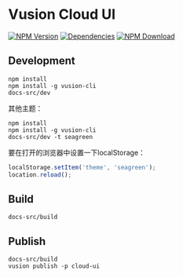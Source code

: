 # Vusion Cloud UI

[![NPM Version][npm-img]][npm-url]
[![Dependencies][david-img]][david-url]
[![NPM Download][download-img]][download-url]

[npm-img]: http://img.shields.io/npm/v/cloud-ui.vusion.svg?style=flat-square
[npm-url]: http://npmjs.org/package/cloud-ui.vusion
[david-img]: http://img.shields.io/david/vusion/cloud-ui.svg?style=flat-square
[david-url]: https://david-dm.org/vusion/cloud-ui
[download-img]: https://img.shields.io/npm/dm/cloud-ui.vusion.svg?style=flat-square
[download-url]: https://npmjs.org/package/cloud-ui.vusion

## Development

``` shell
npm install
npm install -g vusion-cli
docs-src/dev
```

其他主题：

``` shell
npm install
npm install -g vusion-cli
docs-src/dev -t seagreen
```

要在打开的浏览器中设置一下localStorage：

``` javascript
localStorage.setItem('theme', 'seagreen');
location.reload();
```

## Build

``` shell
docs-src/build
```

## Publish

``` shell
docs-src/build
vusion publish -p cloud-ui
```
